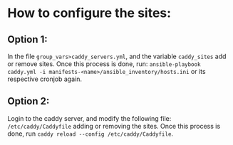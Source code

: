 # How to configure the sites: 

## Option 1:

In the file `group_vars>caddy_servers.yml`, and the variable `caddy_sites` add or remove sites. Once this process is done, run: `ansible-playbook caddy.yml -i manifests-<name>/ansible_inventory/hosts.ini` or its respective cronjob again.

## Option 2:

Login to the caddy server, and modify the following file: `/etc/caddy/Caddyfile` adding or removing the sites. Once this process is done, run `caddy reload --config /etc/caddy/Caddyfile`. 
